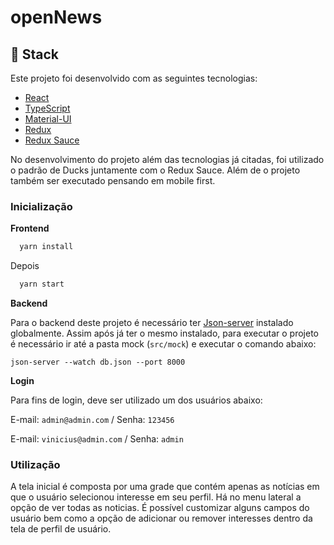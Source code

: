 # openNews

## :rocket:  Stack
Este projeto foi desenvolvido com as seguintes tecnologias:

- [React](https://pt-br.reactjs.org/)
- [TypeScript](https://www.typescriptlang.org/)
- [Material-UI](http://material-ui.com/)
- [Redux](https://redux.js.org/)
- [Redux Sauce](https://github.com/jkeam/reduxsauce)

No desenvolvimento do projeto além das tecnologias já citadas, foi utilizado o padrão de Ducks juntamente com o  Redux Sauce. Além de o projeto também ser executado pensando em mobile first.

### Inicialização

__Frontend__
```js
  yarn install
```
Depois

```js
  yarn start
```

__Backend__

Para o backend deste projeto é necessário ter [Json-server](https://www.npmjs.com/package/json-server) instalado globalmente. Assim após já ter o mesmo instalado, para executar o projeto é necessário ir até a pasta mock (`src/mock`) e executar o comando abaixo:
```
json-server --watch db.json --port 8000
```

__Login__

Para fins de login, deve ser utilizado um dos usuários abaixo:

E-mail: `admin@admin.com`  / Senha: `123456`

E-mail:  `vinicius@admin.com` / Senha: `admin`



### Utilização

A tela inicial é composta por uma grade que contém apenas as notícias em que o usuário selecionou interesse em seu perfil. Há no menu lateral a opção de ver todas as noticias. É possível customizar alguns campos do usuário bem como a opção de adicionar ou remover interesses dentro da tela de perfil de usuário.
